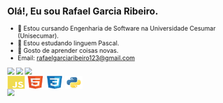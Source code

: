 ## Olá!, Eu sou Rafael Garcia Ribeiro.

- 🔭 Estou cursando Engenharia de Software na Universidade Cesumar (Unisecumar).
- 🌱 Estou estudando linguem Pascal.
- 🤔 Gosto de aprender coisas novas.
- Email: rafaelgarciaribeiro123@gmail.com
<div> 
  <a href="https://www.instagram.com/rafaelgarcia.rb/" target="_blank"><img src="https://img.shields.io/badge/-Instagram-%23E4405F?style=for-the-badge&logo=instagram&logoColor=white" target="_blank"></a>
  <a href = "https://mail.google.com/mail/u/0/?tab=rm&ogbl#inbox"><img src="https://img.shields.io/badge/-Gmail-%23333?style=for-the-badge&logo=gmail&logoColor=white" target="_blank"></a>
  <a href="https://www.linkedin.com/in/rafael-garcia-r/" target="_blank"><img src="https://img.shields.io/badge/-LinkedIn-%230077B5?style=for-the-badge&logo=linkedin&logoColor=white" target="_blank"></a> 
  
  
  <div> 
  <img align="center" alt="Rafa-Js" height="30" width="40" src="https://raw.githubusercontent.com/devicons/devicon/master/icons/javascript/javascript-plain.svg">
  <img align="center" alt="Rafa-HTML" height="30" width="40" src="https://raw.githubusercontent.com/devicons/devicon/master/icons/html5/html5-original.svg">
  <img align="center" alt="Rafa-CSS" height="30" width="40" src="https://raw.githubusercontent.com/devicons/devicon/master/icons/css3/css3-original.svg">
  <img align="center" alt="Rafa-Python" height="30" width="40" src="https://raw.githubusercontent.com/devicons/devicon/master/icons/python/python-original.svg">
</div>

</div>
<picture>
  <source
    srcset="https://github-readme-stats.vercel.app/api?username=ViniciusCosta7&show_icons=true&theme=dark"
    media="(prefers-color-dark: dark)"
  />
  <source
    srcset="https://github-readme-stats.vercel.app/api?username=RafaelGarciaRibeiro&show_icons=true"
    media="(prefers-color-green: dark), (prefers-color-green: no-preference)"
  />
  <img src="https://github-readme-stats.vercel.app/api?username=RafaelGarciaRibeiro&show_icons=true" />
</picture>
